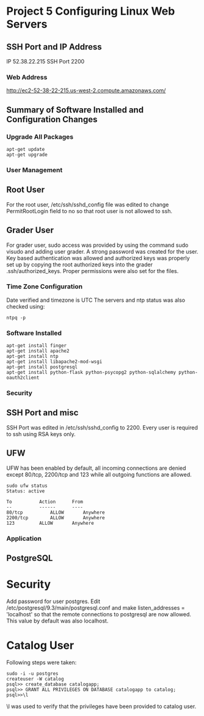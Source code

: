Project 5 Configuring Linux Web Servers
=======================================

SSH Port and IP Address
-----------------------

IP 52.38.22.215 SSH Port 2200

### Web Address
http://ec2-52-38-22-215.us-west-2.compute.amazonaws.com/

Summary of Software Installed and Configuration Changes
-------------------------------------------------------

### Upgrade All Packages 

```
apt-get update
apt-get upgrade
```
### User Management

## Root User
For the root user, /etc/ssh/sshd_config file was edited to change PermitRootLogin field to no so that root user is not allowed to ssh. 

## Grader User
For grader user, sudo access was provided by using the command sudo visudo and adding user grader. A strong password was created for the user. Key based authentication was allowed and authorized keys was properly set up by copying the root authorized keys into the grader .ssh/authorized_keys. Proper permissions were also set for the files.

### Time Zone Configuration
Date verified and timezone is UTC
The servers and ntp status was also checked using: 
```
ntpq -p
```

### Software Installed

```
apt-get install finger
apt-get install apache2
apt-get install ntp
apt-get install libapache2-mod-wsgi
apt-get install postgresql
apt-get install python-flask python-psycopg2 python-sqlalchemy python-oauth2client
```

### Security

## SSH Port and misc
SSH Port was edited in /etc/ssh/sshd_config to 2200. Every user is required to ssh using RSA keys only.

## UFW
UFW has been enabled by default, all incoming connections are denied except 80/tcp, 2200/tcp and 123 while all outgoing functions are allowed.

```
sudo ufw status
Status: active 

To 			Action		From
--			------		----
80/tcp			ALLOW		Anywhere
2200/tcp		ALLOW		Anywhere
123			ALLOW		Anywhere
```

### Application

## PostgreSQL

# Security
Add password for user postgres. Edit /etc/postgresql/9.3/main/postgresql.conf and make listen_addresses = 'localhost' so that the remote connections to postgresql are now allowed. This value by default was also localhost.

# Catalog User
Following steps were taken:

```
sudo -i -u postgres
createuser -W catalog
psql>> create_database catalogapp;
psql>> GRANT ALL PRIVILEGES ON DATABASE catalogapp to catalog;
psql>>\l
```

\l was used to verify that the privileges have been provided to catalog user.



